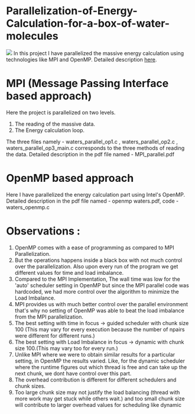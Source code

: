 # Parallelization-of-Energy-Calculation-for-a-box-of-water-molecules
![](images/water.gif)
In this project I have parallelized the massive energy calculation using technologies like MPI and OpenMP. Detailed description [here](MPI_Parallel.pdf).

# MPI (Message Passing Interface based approach)
Here the project is parallelized on two levels.
1. The reading of the massive data.
2. The Energy calculation loop.

The three files namely - waters_parallel_op1.c , waters_parallel_op2.c , waters_parallel_op3_main.c
corresponds to the three methods of reading the data. Detailed description in the pdf file named - MPI_parallel.pdf

# OpenMP based approach
Here I have parallelized the energy calculation part using Intel's OpenMP.
Detailed description in the pdf file named - openmp waters.pdf, code - waters_openmp.c

# Observations :
1. OpenMP comes with a ease of programming as compared to MPI Parallelization.
2. But the operations happens inside a black box with not much control over the 
parallelization. Also upon every run of the program we get different values for time and load 
imbalance.
3. Compared to the MPI Implementation, The wall time was low for the 'auto' scheduler setting 
in OpenMP but since the MPI parallel code was hardcoded, we had more control over the 
algorithm to minimize the Load Imbalance.
4. MPI provides us with much better control over the parallel environment that's why no 
setting of OpenMP was able to beat the load imbalance from the MPI parallelization.
5. The best setting with time in focus -> guided scheduler with chunk size 100 (This may vary 
for every execution because the number of npairs were different for different runs.)
6. The best setting with Load Imbalance in focus -> dynamic with chunk size 100.(This may vary 
too for every run.)
7. Unlike MPI where we were to obtain similar results for a particular setting, in OpenMP the 
results varied. Like, for the dynamic scheduler where the runtime figures out which thread is 
free and can take up the next chunk, we dont have control over this part. 
8. The overhead contribution is different for different schedulers and chunk sizes.
9. Too large chunk size may not justify the load balancing (thread with more work may get 
stuck while others wait.) and too small chunk size will contribute to larger overhead values for 
scheduling like dynamic
